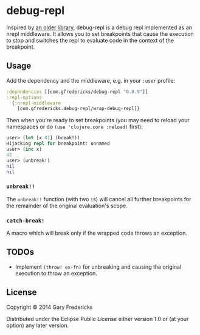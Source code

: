 # debug-repl

Inspired by [an older
library](https://github.com/georgejahad/debug-repl), debug-repl is a
debug repl implemented as an nrepl middleware. It allows you to set
breakpoints that cause the execution to stop and switches the repl to
evaluate code in the context of the breakpoint.

## Usage

Add the dependency and the middleware, e.g. in your `:user` profile:

``` clojure
:dependencies [[com.gfredericks/debug-repl "0.0.9"]]
:repl-options
  {:nrepl-middleware
    [com.gfredericks.debug-repl/wrap-debug-repl]}
```

Then when you're ready to set breakpoints (you may need to reload your
namespaces or do `(use 'clojure.core :reload)` first):

``` clojure
user> (let [x 41] (break!))
Hijacking repl for breakpoint: unnamed
user> (inc x)
42
user> (unbreak!)
nil
nil
```

### `unbreak!!`

The `unbreak!!` function (with two `!`s) will cancel all further
breakpoints for the remainder of the original evaluation's scope.

### `catch-break!`

A macro which will break only if the wrapped code throws an exception.

## TODOs

- Implement `(throw! ex-fn)` for unbreaking and causing the original
  execution to throw an exception.

## License

Copyright © 2014 Gary Fredericks

Distributed under the Eclipse Public License either version 1.0 or (at
your option) any later version.
